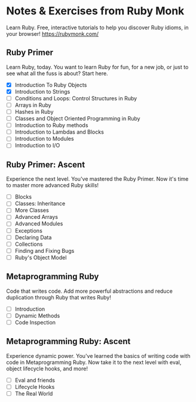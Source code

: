 # Notes & Exercises from Ruby Monk

Learn Ruby. Free, interactive tutorials to help you discover Ruby idioms, in your browser! https://rubymonk.com/

## Ruby Primer
Learn Ruby, today. 
You want to learn Ruby for fun, for a new job, or just to see what all the fuss is about? Start here.

- [x] Introduction To Ruby Objects  
- [x] Introduction to Strings
- [ ] Conditions and Loops: Control Structures in Ruby
- [ ] Arrays in Ruby
- [ ] Hashes in Ruby
- [ ] Classes and Object Oriented Programming in Ruby
- [ ] Introduction to Ruby methods
- [ ] Introduction to Lambdas and Blocks
- [ ] Introduction to Modules 
- [ ] Introduction to I/O

## Ruby Primer: Ascent 
Experience the next level. 
You've mastered the Ruby Primer. Now it's time to master more advanced Ruby skills!

- [ ] Blocks 
- [ ] Classes: Inheritance
- [ ] More Classes
- [ ] Advanced Arrays 
- [ ] Advanced Modules
- [ ] Exceptions 
- [ ] Declaring Data 
- [ ] Collections
- [ ] Finding and Fixing Bugs
- [ ] Ruby's Object Model

## Metaprogramming Ruby
Code that writes code. 
Add more powerful abstractions and reduce duplication through Ruby that writes Ruby!

- [ ] Introduction
- [ ] Dynamic Methods
- [ ] Code Inspection

## Metaprogramming Ruby: Ascent
Experience dynamic power. You've learned the basics of writing code with code in Metaprogramming Ruby. 
Now take it to the next level with eval, object lifecycle hooks, and more!

- [ ] Eval and friends 
- [ ] Lifecycle Hooks 
- [ ] The Real World
